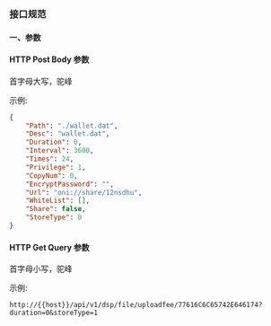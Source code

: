 ### 接口规范



#### 一、参数

#### HTTP Post Body 参数

首字母大写，驼峰

示例:

```json
{
    "Path": "./wallet.dat",
    "Desc": "wallet.dat",
    "Duration": 0,
    "Interval": 3600,
    "Times": 24,
    "Privilege": 1,
    "CopyNum": 0,
    "EncryptPassword": "",
    "Url": "oni://share/12nsdhu",
    "WhiteList": [],
    "Share": false,
    "StoreType": 0
}
```



#### HTTP Get Query 参数

首字母小写，驼峰

示例:

```
http://{{host}}/api/v1/dsp/file/uploadfee/77616C6C65742E646174?duration=0&storeType=1
```

